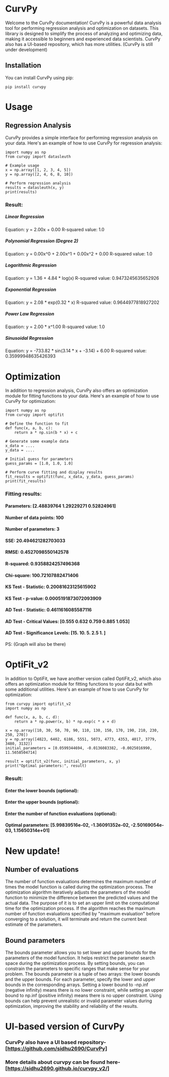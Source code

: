 # CurvPy

Welcome to the CurvPy documentation! CurvPy is a powerful data analysis tool for performing regression analysis and optimization on datasets. This library is designed to simplify the process of analyzing and optimizing data, making it accessible to beginners and experienced data scientists. CurvPy also has a UI-based repository, which has more utilities. (CurvPy is still under development)

## Installation

You can install CurvPy using pip:

```shell
pip install curvpy
```
# Usage
## Regression Analysis
CurvPy provides a simple interface for performing regression analysis on your data. Here's an example of how to use CurvPy for regression analysis:
```shell
import numpy as np
from curvpy import datasleuth

# Example usage
x = np.array([1, 2, 3, 4, 5])
y = np.array([2, 4, 6, 8, 10])

# Perform regression analysis
results = datasleuth(x, y)
print(results)
```
### Result:

##### Linear Regression
Equation: y = 2.00x + 0.00
R-squared value: 1.0

##### Polynomial Regression (Degree 2)
Equation: y = 0.00x^0 + 2.00x^1 + 0.00x^2 + 0.00
R-squared value: 1.0

##### Logarithmic Regression
Equation: y = 1.36 + 4.84 * log(x)
R-squared value: 0.9473245635652926

##### Exponential Regression
Equation: y = 2.08 * exp(0.32 * x)
R-squared value: 0.9644977818927202

##### Power Law Regression
Equation: y = 2.00 * x^1.00
R-squared value: 1.0

##### Sinusoidal Regression
Equation: y = -733.82 * sin(3.14 * x + -3.14) + 6.00
R-squared value: 0.35999948635426393

# Optimization
In addition to regression analysis, CurvPy also offers an optimization module for fitting functions to your data. Here's an example of how to use CurvPy for optimization:
```shell
import numpy as np
from curvpy import optifit

# Define the function to fit
def func(x, a, b, c):
    return a * np.sin(b * x) + c

# Generate some example data
x_data = ....
y_data = ....

# Initial guess for parameters
guess_params = [1.0, 1.0, 1.0]

# Perform curve fitting and display results
fit_results = optifit(func, x_data, y_data, guess_params)
print(fit_results)
```


### Fitting results:
#### Parameters: [2.48839764 1.29229271 0.52824961]
#### Number of data points: 100
#### Number of parameters: 3
#### SSE: 20.494621282703033
#### RMSE: 0.4527098550142578
#### R-squared: 0.9358824257496368
#### Chi-square: 100.72107882471406
#### KS Test - Statistic: 0.20081623125615902
#### KS Test - p-value: 0.0005191873072093909
#### AD Test - Statistic: 0.4611616085587116
#### AD Test - Critical Values: [0.555 0.632 0.759 0.885 1.053]
#### AD Test - Significance Levels: [15. 10. 5. 2.5 1. ]

PS: (Graph will also be there)
# OptiFit_v2
In addition to OptiFit, we have another version called OptiFit_v2, which also offers an optimization module for fitting functions to your data but with some additional utilities. Here's an example of how to use CurvPy for optimization:
```shell
from curvpy import optifit_v2
import numpy as np

def func(x, a, b, c, d):
    return a * np.power(x, b) * np.exp(c * x + d)

x = np.array([10, 30, 50, 70, 90, 110, 130, 150, 170, 190, 210, 230, 250, 270])
y = np.array([4823, 6402, 6186, 5551, 5073, 4773, 4353, 4017, 3779, 3480, 3132])
initial_parameters = [0.0599344694, -0.0136083382, -0.0025016990, 11.5658504714]

result = optifit_v2(func, initial_parameters, x, y)
print("Optimal parameters:", result)
```
### Result:

#### Enter the lower bounds (optional):
#### Enter the upper bounds (optional):
#### Enter the number of function evaluations (optional):
#### Optimal parameters: [5.99839516e-02, -1.36091352e-02, -2.50169054e-03, 1.15650314e+01]

# New update!
## Number of evaluations

The number of function evaluations determines the maximum number of times the model function is called during the optimization process. The optimization algorithm iteratively adjusts the parameters of the model function to minimize the difference between the predicted values and the actual data. The purpose of it is to set an upper limit on the computational time for the optimization process. If the algorithm reaches the maximum number of function evaluations specified by "maximum evaluation" before converging to a solution, it will terminate and return the current best estimate of the parameters.
## Bound parameters

The bounds parameter allows you to set lower and upper bounds for the parameters of the model function. It helps restrict the parameter search space during the optimization process. By setting bounds, you can constrain the parameters to specific ranges that make sense for your problem. The bounds parameter is a tuple of two arrays: the lower bounds and the upper bounds. For each parameter, specify the lower and upper bounds in the corresponding arrays. Setting a lower bound to -np.inf (negative infinity) means there is no lower constraint, while setting an upper bound to np.inf (positive infinity) means there is no upper constraint. Using bounds can help prevent unrealistic or invalid parameter values during optimization, improving the stability and reliability of the results.


# UI-based version of CurvPy
### CurvPy also have a UI based repository-[https://github.com/sidhu2690/CurvPy]
### More details about curvpy can be found here- [https://sidhu2690.github.io/curvpy_v2/]